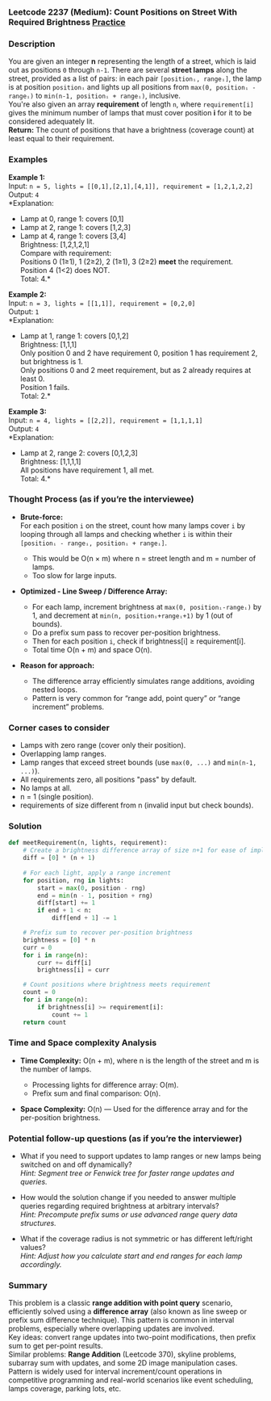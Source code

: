 ### Leetcode 2237 (Medium): Count Positions on Street With Required Brightness [Practice](https://leetcode.com/problems/count-positions-on-street-with-required-brightness)

### Description  
You are given an integer **n** representing the length of a street, which is laid out as positions `0` through `n-1`. There are several **street lamps** along the street, provided as a list of pairs: in each pair `[positionᵢ, rangeᵢ]`, the lamp is at position `positionᵢ` and lights up all positions from `max(0, positionᵢ - rangeᵢ)` to `min(n-1, positionᵢ + rangeᵢ)`, inclusive.  
You're also given an array **requirement** of length `n`, where `requirement[i]` gives the minimum number of lamps that must cover position **i** for it to be considered adequately lit.  
**Return:** The count of positions that have a brightness (coverage count) at least equal to their requirement.

### Examples  

**Example 1:**  
Input: `n = 5, lights = [[0,1],[2,1],[4,1]], requirement = [1,2,1,2,2]`  
Output: `4`  
*Explanation:  
- Lamp at 0, range 1: covers [0,1]  
- Lamp at 2, range 1: covers [1,2,3]  
- Lamp at 4, range 1: covers [3,4]  
Brightness: [1,2,1,2,1]  
Compare with requirement:  
Positions 0 (1≥1), 1 (2≥2), 2 (1≥1), 3 (2≥2) **meet** the requirement.  
Position 4 (1<2) does NOT.  
Total: 4.*

**Example 2:**  
Input: `n = 3, lights = [[1,1]], requirement = [0,2,0]`  
Output: `1`  
*Explanation:  
- Lamp at 1, range 1: covers [0,1,2]  
Brightness: [1,1,1]  
Only position 0 and 2 have requirement 0, position 1 has requirement 2, but brightness is 1.  
Only positions 0 and 2 meet requirement, but as 2 already requires at least 0.  
Position 1 fails.  
Total: 2.*

**Example 3:**  
Input: `n = 4, lights = [[2,2]], requirement = [1,1,1,1]`  
Output: `4`  
*Explanation:  
- Lamp at 2, range 2: covers [0,1,2,3]  
Brightness: [1,1,1,1]  
All positions have requirement 1, all met.  
Total: 4.*  

### Thought Process (as if you’re the interviewee)  
- **Brute-force:**  
  For each position `i` on the street, count how many lamps cover `i` by looping through all lamps and checking whether `i` is within their `[positionᵢ - rangeᵢ, positionᵢ + rangeᵢ]`.
  - This would be O(n × m) where n = street length and m = number of lamps.  
  - Too slow for large inputs.

- **Optimized - Line Sweep / Difference Array:**  
  - For each lamp, increment brightness at `max(0, positionᵢ-rangeᵢ)` by 1, and decrement at `min(n, positionᵢ+rangeᵢ+1)` by 1 (out of bounds).
  - Do a prefix sum pass to recover per-position brightness.
  - Then for each position `i`, check if brightness[i] ≥ requirement[i].
  - Total time O(n + m) and space O(n).

- **Reason for approach:**  
  - The difference array efficiently simulates range additions, avoiding nested loops.
  - Pattern is very common for “range add, point query” or “range increment” problems.

### Corner cases to consider  
- Lamps with zero range (cover only their position).
- Overlapping lamp ranges.
- Lamp ranges that exceed street bounds (use `max(0, ...)` and `min(n-1, ...)`).
- All requirements zero, all positions "pass" by default.
- No lamps at all.
- n = 1 (single position).
- requirements of size different from n (invalid input but check bounds).

### Solution

```python
def meetRequirement(n, lights, requirement):
    # Create a brightness difference array of size n+1 for ease of implementation
    diff = [0] * (n + 1)
    
    # For each light, apply a range increment
    for position, rng in lights:
        start = max(0, position - rng)
        end = min(n - 1, position + rng)
        diff[start] += 1
        if end + 1 < n:
            diff[end + 1] -= 1

    # Prefix sum to recover per-position brightness
    brightness = [0] * n
    curr = 0
    for i in range(n):
        curr += diff[i]
        brightness[i] = curr

    # Count positions where brightness meets requirement
    count = 0
    for i in range(n):
        if brightness[i] >= requirement[i]:
            count += 1
    return count
```

### Time and Space complexity Analysis  

- **Time Complexity:** O(n + m), where n is the length of the street and m is the number of lamps.  
  - Processing lights for difference array: O(m).
  - Prefix sum and final comparison: O(n).

- **Space Complexity:** O(n) — Used for the difference array and for the per-position brightness.

### Potential follow-up questions (as if you’re the interviewer)  

- What if you need to support updates to lamp ranges or new lamps being switched on and off dynamically?  
  *Hint: Segment tree or Fenwick tree for faster range updates and queries.*

- How would the solution change if you needed to answer multiple queries regarding required brightness at arbitrary intervals?  
  *Hint: Precompute prefix sums or use advanced range query data structures.*

- What if the coverage radius is not symmetric or has different left/right values?  
  *Hint: Adjust how you calculate start and end ranges for each lamp accordingly.*

### Summary
This problem is a classic **range addition with point query** scenario, efficiently solved using a **difference array** (also known as line sweep or prefix sum difference technique). This pattern is common in interval problems, especially where overlapping updates are involved.  
Key ideas: convert range updates into two-point modifications, then prefix sum to get per-point results.  
Similar problems: **Range Addition** (Leetcode 370), skyline problems, subarray sum with updates, and some 2D image manipulation cases.  
Pattern is widely used for interval increment/count operations in competitive programming and real-world scenarios like event scheduling, lamps coverage, parking lots, etc.
